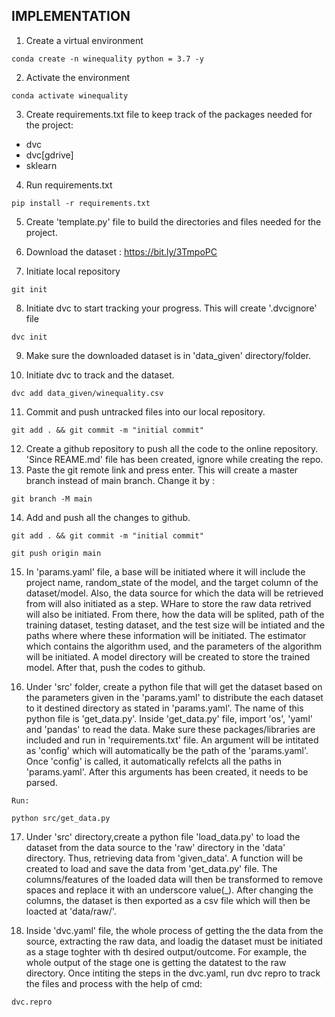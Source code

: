 ## IMPLEMENTATION

1. Create a virtual environment
```
conda create -n winequality python = 3.7 -y
```
2. Activate the environment
```
conda activate winequality
```
3. Create requirements.txt file to keep track of the packages needed for the project:
- dvc
- dvc[gdrive]
- sklearn
4. Run requirements.txt
```
pip install -r requirements.txt
```
5. Create 'template.py' file to build the directories and files needed for the project.

6. Download the dataset : https://bit.ly/3TmpoPC
7. Initiate local repository
```
git init
```
8. Initiate dvc to start tracking your progress. This will create '.dvcignore' file
```
dvc init
```
9. Make sure the downloaded dataset is in 'data_given' directory/folder.

10. Initiate dvc to track and the dataset.
```
dvc add data_given/winequality.csv
```
11. Commit and push untracked files into our local repository.
```
git add . && git commit -m "initial commit"
```
12. Create a github repository to push all the code to the online repository. 'Since REAME.md' file has been created, ignore while creating the repo.
13. Paste the git remote link and press enter. This will create a master branch instead of main branch. Change it by :
```
git branch -M main
```
14. Add and push all the changes to github.
```
git add . && git commit -m "initial commit"
```
```
git push origin main
```
15. <p>In 'params.yaml' file, a base will be initiated where it will include the project name, random_state of the model, and the target column of the dataset/model. Also, the data source for which the data will be retrieved from will also initiated as a step. WHare to store the raw data retrived will also be initiated. From there, how the data will be splited, path of the training dataset, testing dataset, and the test size will be intiated and the paths where where these information will be initiated. The estimator which contains the algorithm used, and the parameters of the algorithm will be initiated. A model directory will be created to store the trained model. After that, push the codes to github.</p>

16. <p>Under 'src' folder, create a python file that will get the dataset based on the parameters given in the 'params.yaml' to distribute the each dataset to it destined directory as stated in 'params.yaml'. The name of this python file is 'get_data.py'. Inside 'get_data.py' file, import 'os', 'yaml' and 'pandas' to read the data. Make sure these packages/libraries are included and run in 'requirements.txt' file. An argument will be intitated as 'config' which will automatically be the path of the 'params.yaml'. Once 'config' is called, it automatically refelcts all the paths in 'params.yaml'. After this arguments has been created, it needs to be parsed.</p>
```
Run: 

python src/get_data.py 
````
17. Under 'src' directory,create a python file 'load_data.py' to load the dataset from the data source to the 'raw' directory in the 'data' directory. Thus, retrieving data from 'given_data'. A function will be created to load and save the data from 'get_data.py' file. The columns/features of the loaded data will then be transformed to remove spaces and replace it with an underscore value(_). After changing the columns, the dataset is then exported as a csv file which will then be loacted at 'data/raw/'.

18. Inside 'dvc.yaml' file, the whole process of getting the the data from the source, extracting the raw data, and loadig the dataset must be initiated as a stage toghter with th desired output/outcome. For example, the whole output of the stage one is getting the datatest to the raw directory. Once intiting the steps in the dvc.yaml, run dvc repro to track the files and process with the help of cmd:

```
dvc.repro
```